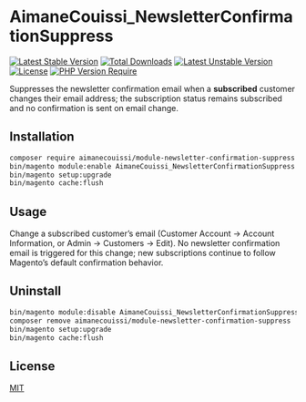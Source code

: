 # AimaneCouissi_NewsletterConfirmationSuppress

[![Latest Stable Version](http://poser.pugx.org/aimanecouissi/module-newsletter-confirmation-suppress/v)](https://packagist.org/packages/aimanecouissi/module-newsletter-confirmation-suppress) [![Total Downloads](http://poser.pugx.org/aimanecouissi/module-newsletter-confirmation-suppress/downloads)](https://packagist.org/packages/aimanecouissi/module-newsletter-confirmation-suppress) [![Latest Unstable Version](http://poser.pugx.org/aimanecouissi/module-newsletter-confirmation-suppress/v/unstable)](https://packagist.org/packages/aimanecouissi/module-newsletter-confirmation-suppress) [![License](http://poser.pugx.org/aimanecouissi/module-newsletter-confirmation-suppress/license)](https://packagist.org/packages/aimanecouissi/module-newsletter-confirmation-suppress) [![PHP Version Require](http://poser.pugx.org/aimanecouissi/module-newsletter-confirmation-suppress/require/php)](https://packagist.org/packages/aimanecouissi/module-newsletter-confirmation-suppress)

Suppresses the newsletter confirmation email when a **subscribed** customer changes their email address; the subscription status remains subscribed and no confirmation is sent on email change.

## Installation
```bash
composer require aimanecouissi/module-newsletter-confirmation-suppress
bin/magento module:enable AimaneCouissi_NewsletterConfirmationSuppress
bin/magento setup:upgrade
bin/magento cache:flush
```

## Usage
Change a subscribed customer’s email (Customer Account → Account Information, or Admin → Customers → Edit). No newsletter confirmation email is triggered for this change; new subscriptions continue to follow Magento’s default confirmation behavior.

## Uninstall
```bash
bin/magento module:disable AimaneCouissi_NewsletterConfirmationSuppress
composer remove aimanecouissi/module-newsletter-confirmation-suppress
bin/magento setup:upgrade
bin/magento cache:flush
```

## License
[MIT](LICENSE)
